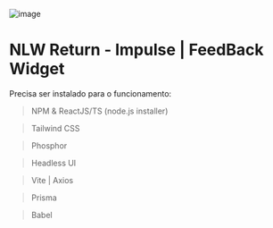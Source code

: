 ![image](https://user-images.githubusercontent.com/106119270/169936377-73a2aef9-80a3-41a5-8b9e-d75da861584e.png)
# NLW Return - Impulse | FeedBack Widget
Precisa ser instalado para o funcionamento:
> NPM & ReactJS/TS (node.js installer)

> Tailwind CSS

> Phosphor

> Headless UI

> Vite | Axios

> Prisma

> Babel
